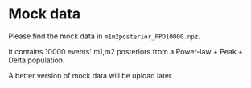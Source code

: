 # Mock data


Please find the mock data in `m1m2posterior_PPD10000.npz`.

It contains 10000 events' m1,m2 posteriors from a Power-law + Peak + Delta population.

A better version of mock data will be upload later.
